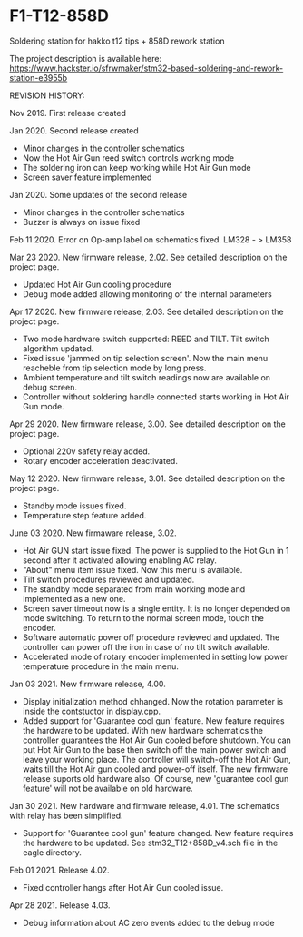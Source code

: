 # F1-T12-858D
Soldering station for hakko t12 tips + 858D rework station

The project description is available here: https://www.hackster.io/sfrwmaker/stm32-based-soldering-and-rework-station-e3955b

REVISION HISTORY:

Nov 2019. First release created

Jan 2020. Second release created
  - Minor changes in the controller schematics
  - Now the Hot Air Gun reed switch controls working mode
  - The soldering iron can keep working while Hot Air Gun mode
  - Screen saver feature implemented
  
Jan 2020. Some updates of the second release
  - Minor changes in the controller schematics
  - Buzzer is always on issue fixed

Feb 11 2020. Error on Op-amp label on schematics fixed. LM328 - > LM358

Mar 23 2020. New firmware release, 2.02. See detailed description on the project page.
  - Updated Hot Air Gun cooling procedure
  - Debug mode added allowing monitoring of the internal parameters

Apr 17 2020. New firmware release, 2.03. See detailed description on the project page.
  - Two mode hardware switch supported: REED and TILT. Tilt switch algorithm updated. 
  - Fixed issue 'jammed on tip selection screen'. Now the main menu reacheble from tip selection mode by long press.
  - Ambient temperature and tilt switch readings now are available on debug screen.
  - Controller without soldering handle connected starts working in Hot Air Gun mode.

Apr 29 2020. New firmware release, 3.00. See detailed description on the project page.
  - Optional 220v safety relay added.
  - Rotary encoder acceleration deactivated.

May 12 2020. New firmware release, 3.01. See detailed description on the project page.
  - Standby mode issues fixed.
  - Temperature step feature added.
  
June 03 2020. New firmaware release, 3.02.
  - Hot Air GUN start issue fixed. The power is supplied to the Hot Gun in 1 second after it activated allowing enabling AC relay.
  - "About" menu item issue fixed. Now this menu is available.
  - Tilt switch procedures reviewed and updated.
  - The standby mode separated from main working mode and implemented as a new one.
  - Screen saver timeout now is a single entity. It is no longer depended on mode switching. To return to the normal screen mode, touch the encoder.
  - Software automatic power off procedure reviewed and updated. The controller can power off the iron in case of no tilt switch available.
  - Accelerated mode of rotary encoder implemented in setting low power temperature procedure in the main menu.
  
  Jan 03 2021. New firmware release, 4.00.
  - Display initialization method chhanged. Now the rotation parameter is inside the contstuctor in display.cpp.
  - Added support for 'Guarantee cool gun' feature. New feature requires the hardware to be updated.
    With new hardware schematics the controller guarantees the Hot Air Gun cooled before shutdown.
    You can put Hot Air Gun to the base then switch off the main power switch and leave your working place.
    The controller will switch-off the Hot Air Gun, waits till the Hot Air gun cooled and power-off itself.
    The new firmware release suports old hardware also. Of course, new 'guarantee cool gun feature' will not be available on old hardware.
    
  Jan 30 2021. New hardware and firmware release, 4.01. The schematics with relay has been simplified.
  - Support for 'Guarantee cool gun' feature changed. New feature requires the hardware to be updated. See stm32_T12+858D_v4.sch file in the eagle directory.
  
  Feb 01 2021. Release 4.02.
  - Fixed controller hangs after Hot Air Gun cooled issue.
  
  Apr 28 2021. Release 4.03.
  - Debug information about AC zero events added to the debug mode
